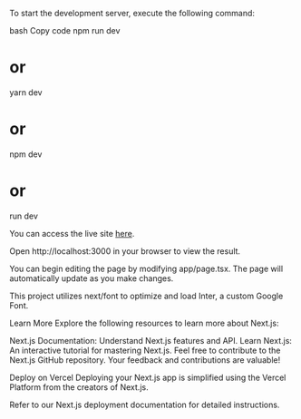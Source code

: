 To start the development server, execute the following command:

bash
Copy code
npm run dev
# or
yarn dev
# or
npm dev
# or
run dev


You can access the live site [here](https://tec-zone.vercel.app).

Open http://localhost:3000 in your browser to view the result.

You can begin editing the page by modifying app/page.tsx. The page will automatically update as you make changes.

This project utilizes next/font to optimize and load Inter, a custom Google Font.

Learn More
Explore the following resources to learn more about Next.js:

Next.js Documentation: Understand Next.js features and API.
Learn Next.js: An interactive tutorial for mastering Next.js.
Feel free to contribute to the Next.js GitHub repository. Your feedback and contributions are valuable!

Deploy on Vercel
Deploying your Next.js app is simplified using the Vercel Platform from the creators of Next.js.

Refer to our Next.js deployment documentation for detailed instructions.
